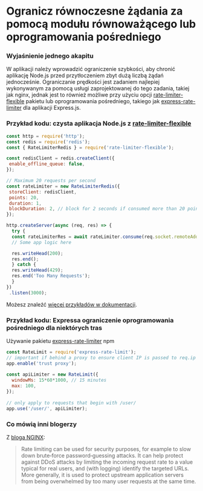 # Ogranicz równoczesne żądania za pomocą modułu równoważącego lub oprogramowania pośredniego

### Wyjaśnienie jednego akapitu

W aplikacji należy wprowadzić ograniczenie szybkości, aby chronić aplikację Node.js przed przytłoczeniem zbyt dużą liczbą żądań jednocześnie. Ograniczanie prędkości jest zadaniem najlepiej wykonywanym za pomocą usługi zaprojektowanej do tego zadania, takiej jak nginx, jednak jest to również możliwe przy użyciu opcji [rate-limiter-flexible](https://www.npmjs.com/package/rate-limiter-flexible) pakietu lub oprogramowania pośredniego, takiego jak [express-rate-limiter](https://www.npmjs.com/package/express-rate-limit) dla aplikacji Express.js.
 
  ### Przykład kodu: czysta aplikacja Node.js z [rate-limiter-flexible](https://www.npmjs.com/package/rate-limiter-flexible)
 
  ```javascript
 const http = require('http');
 const redis = require('redis');
 const { RateLimiterRedis } = require('rate-limiter-flexible');
 
 const redisClient = redis.createClient({
   enable_offline_queue: false,
 });

 // Maximum 20 requests per second
 const rateLimiter = new RateLimiterRedis({
   storeClient: redisClient,
   points: 20,
   duration: 1,
   blockDuration: 2, // block for 2 seconds if consumed more than 20 points per second
 });

 http.createServer(async (req, res) => {
    try {
    const rateLimiterRes = await rateLimiter.consume(req.socket.remoteAddress);
    // Some app logic here

    res.writeHead(200);
    res.end();
    } catch {
    res.writeHead(429);
    res.end('Too Many Requests');
    }
 })
   .listen(3000);
 ```

Możesz znaleźć [więcej przykładów w dokumentacji](https://github.com/animir/node-rate-limiter-flexible/wiki/Overall-example).

### Przykład kodu: Expressa ograniczenie oprogramowania pośredniego dla niektórych tras

Używanie pakietu [express-rate-limiter](https://www.npmjs.com/package/express-rate-limit) npm

```javascript
const RateLimit = require('express-rate-limit');
// important if behind a proxy to ensure client IP is passed to req.ip
app.enable('trust proxy'); 
 
const apiLimiter = new RateLimit({
  windowMs: 15*60*1000, // 15 minutes
  max: 100,
});
 
// only apply to requests that begin with /user/
app.use('/user/', apiLimiter);
```

### Co mówią inni blogerzy

Z [bloga NGINX](https://www.nginx.com/blog/rate-limiting-nginx/):
> Rate limiting can be used for security purposes, for example to slow down brute‑force password‑guessing attacks. It can help protect against DDoS attacks by limiting the incoming request rate to a value typical for real users, and (with logging) identify the targeted URLs. More generally, it is used to protect upstream application servers from being overwhelmed by too many user requests at the same time.


